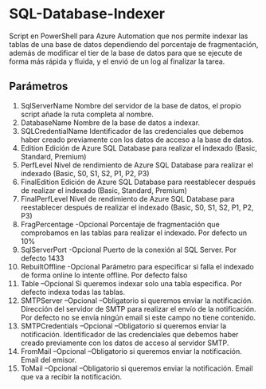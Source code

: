 # SQL-Database-Indexer
Script en PowerShell para Azure Automation que nos permite indexar las tablas de una base de datos dependiendo del porcentaje de fragmentación, además de modificar el tier de la base de datos para que se ejecute de forma más rápida y fluida, y el envió de un log al finalizar la tarea.

## Parámetros
1.	SqlServerName
Nombre del servidor de la base de datos, el propio script añade la ruta completa al nombre.
2.	DatabaseName
Nombre de la base de datos a indexar.
3.	SQLCredentialName
Identificador de las credenciales que debemos haber creado previamente con los datos de acceso a la base de datos.
4.	Edition
Edición de Azure SQL Database para realizar el indexado (Basic, Standard, Premium)
5.	PerfLevel
Nivel de rendimiento de Azure SQL Database para realizar el indexado (Basic, S0, S1, S2, P1, P2, P3)
6.	FinalEdition
Edición de Azure SQL Database para reestablecer después de realizar el indexado (Basic, Standard, Premium)
7.	FinalPerfLevel
Nivel de rendimiento de Azure SQL Database para reestablecer después de realizar el indexado (Basic, S0, S1, S2, P1, P2, P3)
8.	FragPercentage -Opcional
Porcentaje de fragmentación que comprobamos en las tablas para realizar el indexado. Por defecto un 10%
9.	SqlServerPort -Opcional
Puerto de la conexión al SQL Server. Por defecto 1433
10.	RebuiltOffline -Opcional
Parámetro para especificar si falla el indexado de forma online lo intente offline. Por defecto falso
11.	Table –Opcional
Si queremos indexar solo una tabla especifica. Por defecto indexa todas las tablas.
12.	SMTPServer –Opcional –Obligatorio si queremos enviar la notificación.
Dirección del servidor de SMTP para realizar el envío de la notificación. Por defecto no se envía ningún email si este campo no tiene contenido.
13.	SMTPCredentials –Opcional –Obligatorio si queremos enviar la notificación.
Identificador de las credenciales que debemos haber creado previamente con los datos de acceso al servidor SMTP.
14.	FromMail –Opcional –Obligatorio si queremos enviar la notificación.
Email del emisor.
15.	ToMail –Opcional –Obligatorio si queremos enviar la notificación.
Email que va a recibir la notificación.
